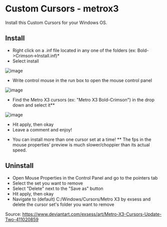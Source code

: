 # Custom Cursors - metrox3
Install this Custom Cursors for your Windows OS.

## Install
- Right click on a .inf file located in any one of the folders (ex: Bold->Crimson->Install.inf)*
- Select install

![image](https://user-images.githubusercontent.com/88835021/147829706-163f1c6f-a276-4a0e-ba39-b6540615f281.png)

- Write control mouse in the run box to open the mouse control panel

![image](https://user-images.githubusercontent.com/88835021/147829754-e47a4fcd-9f29-4e48-b623-ecfe13f6bb71.png)

- Find the Metro X3 cursors (ex: "Metro X3 Bold-Crimson") in the drop down and select it**

![image](https://user-images.githubusercontent.com/88835021/147829786-8e9da398-0524-4819-9828-6c71ff4c7785.png)

- Hit apply, then okay
- Leave a comment and enjoy!

* You can install more than one cursor set at a time!
** The fps in the mouse properties' preview is much slower/choppier than its actual speed.


## Uninstall
- Open Mouse Properties in the Control Panel and go to the pointers tab
- Select the set you want to remove
- Select "Delete" next to the "Save as" button
- Hit apply, then okay
- Navigate to (default) C:/Windows/Cursors/Metro X3 by exsess and delete the cursor set's folder you want to remove

Source: https://www.deviantart.com/exsess/art/Metro-X3-Cursors-Update-Two-411020859
